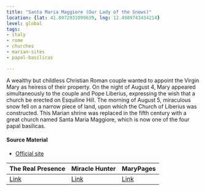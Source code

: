 ```yaml
---
title: "Santa Maria Maggiore (Our Lady of the Snows)"
location: {lat: 41.8972931099639, lng: 12.4989743434214}
level: global
tags:
- italy
- rome
- churches
- marian-sites
- papal-basilicas

---
```



A wealthy but childless Christian Roman couple wanted to appoint the Virgin Mary as heiress of their property. On the night of August 4, Mary appeared simultaneously to the couple and Pope Liberius, expressing the wish that a church be erected on Esquiline Hill.  The morning of August 5, miraculous snow fell on a narrow piece of land, upon which the Church of Liberius was constructed.  This Marian shrine was replaced in the fifth century with a great church named Santa Maria Maggiore, which is now one of the four papal basilicas.

#### Source Material

* [Official site](https://www.vatican.va/various/basiliche/sm_maggiore/index_en.html)


| The Real Presence | Miracle Hunter | MaryPages |
| --- | --- | --- |
| [Link](http://www.therealpresence.org/eucharst/misc/BVM/117_ROMA_60x96.pdf) | [Link](https://www.miraclehunter.com/marian_apparitions/approved_apparitions/rome/index.html) | [Link](https://www.marypages.com/our-lady-of-the-snows-en.html) |





